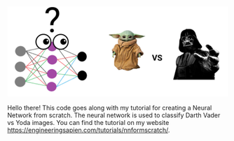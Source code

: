![alt text](https://github.com/AveryGriffin/NNfromScratch/blob/master/extras/nnFromScratchCover2.png)

Hello there! This code goes along with my tutorial for creating a Neural Network from scratch. The neural network is used to classify Darth Vader vs Yoda images. You can find the tutorial on my website https://engineeringsapien.com/tutorials/nnformscratch/.
